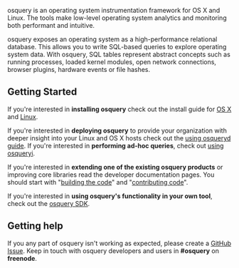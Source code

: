 osquery is an operating system instrumentation framework for OS X and Linux.
The tools make low-level operating system analytics and monitoring both performant and intuitive.

osquery exposes an operating system as a high-performance relational database. This allows you to write SQL-based queries to explore operating system data. With osquery, SQL tables represent abstract concepts such as running processes, loaded kernel modules, open network connections, browser plugins, hardware events or file hashes.

## Getting Started

If you're interested in **installing osquery** check out the install guide for [OS X](installation/install-osx) and [Linux](installation/install-linux).

If you're interested in **deploying osquery** to provide your organization with deeper insight into your Linux and OS X hosts check out the [using osqueryd guide](introduction/using-osqueryd).
If you're interested in **performing ad-hoc queries**, check out [using osqueryi](introduction/using-osqueryi).

If you're interested in **extending one of the existing osquery products** or improving core libraries read the developer documentation pages. You should start with "[building the code](development/building)" and "[contributing code](development/contributing-code)".

If you're interested in **using osquery's functionality in your own tool**, check out the [osquery SDK](development/osquery-sdk).

## Getting help

If you any part of osquery isn't working as expected, please create a [GitHub Issue](https://github.com/facebook/osquery/issues).
Keep in touch with osquery developers and users in **#osquery** on **freenode**.
